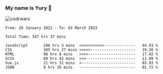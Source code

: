 ### My name is Yury 👋 
![codrwars](https://www.codewars.com/users/litury/badges/micro) 


<!--START_SECTION:waka-->

```text
From: 28 January 2022 - To: 03 March 2023

Total Time: 547 hrs 37 mins

JavaScript       246 hrs 3 mins  >>>>>>>>>>>--------------   44.93 %
CSS              105 hrs 27 mins >>>>>--------------------   19.26 %
HTML             98 hrs 8 mins   >>>>---------------------   17.92 %
SCSS             60 hrs 42 mins  >>>----------------------   11.09 %
Vue.js           21 hrs 31 mins  >------------------------   03.93 %
JSON             9 hrs 26 mins   -------------------------   01.72 %
```

<!--END_SECTION:waka-->

